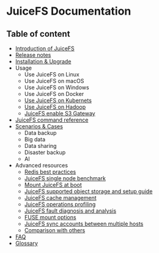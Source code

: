 # JuiceFS Documentation

## Table of content

- [Introduction of JuiceFS](README.md)
- [Release notes](release_notes.md)
- [Installation & Upgrade](installation.md)
- Usage
  - Use JuiceFS on Linux
  - Use JuiceFS on macOS
  - Use JuiceFS on Windows
  - Use JuiceFS on Docker
  - [Use JuiceFS on Kubernets](juicefs_on_kubernets.md) 
  - [Use JuiceFS on Hadoop](hadoop_java_sdk.md)
  - [JuiceFS enable S3 Gateway](s3_gateway.md)
- [JuiceFS command reference](command_reference.md)
- [Scenarios & Cases](case/README.md)
  - Data backup
  - Big data
  - Data sharing
  - Disaster backup 
  - AI
- Advanced resources
  - [Redis best practices](redis_best_practices.md)
  - [JuiceFS single node benchmark](single_node_benchmark.md)
  - [Mount JuiceFS at boot](mount_at_boot.md)
  - [JuiceFS supported object storage and setup guide ](object_storage_support_and_setup.md)
  - [JuiceFS cache management](cache_management.md)
  - [JuiceFS operations profiling](operations_profiling.md)
  - [JuiceFS fault diagnosis and analysis](fault_diagnosis_and_analysis.md)
  - [FUSE mount options](fuse_mount_options.md)
  - [JuiceFS sync accounts between multiple hosts](sync_accounts_between_multiple_hosts.md)
  - [Comparison with others](comparison_with_others.md)
- [FAQ](FAQ.md)
- [Glossary](glossary.md)

